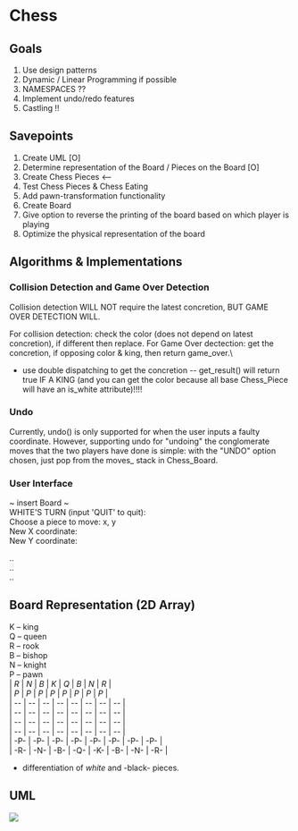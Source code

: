 # Chess

## Goals
1. Use design patterns
2. Dynamic / Linear Programming if possible
3. NAMESPACES ??
4. Implement undo/redo features 
5. Castling !!

## Savepoints
1. Create UML [O]
2. Determine representation of the Board / Pieces on the Board [O]
3. Create Chess Pieces  <--
4. Test Chess Pieces & Chess Eating
5. Add pawn-transformation functionality
6. Create Board 
7. Give option to reverse the printing of the board based on which player is playing
8. Optimize the physical representation of the board

## Algorithms & Implementations
### Collision Detection and Game Over Detection
Collision detection WILL NOT require the latest concretion, BUT GAME OVER DETECTION WILL.

For collision detection: check the color (does not depend on latest concretion), if different then replace. 
For Game Over dectection: get the concretion, if opposing color & king, then return game_over.\
- use double dispatching to get the concretion -- get_result() will return true IF A KING (and you can get the color because all base Chess_Piece will have an is_white attribute)!!!!

### Undo
Currently, undo() is only supported for when the user inputs a faulty coordinate. However, supporting undo for "undoing" the conglomerate moves that the two players have done is simple: with the "UNDO" option chosen, just pop from the moves_ stack in Chess_Board.

### User Interface
~ insert Board ~ <br>
WHITE'S TURN (input 'QUIT' to quit): <br>
Choose a piece to move: x, y <br>
New X coordinate: <br>
New Y coordinate: <br>

.. <br>
.. <br>
.. <br>

## Board Representation (2D Array)
K – king <br>
Q – queen <br>
R – rook <br>
B – bishop <br>
N – knight <br>
P – pawn <br>
| *R* | *N* | *B* | *K* | *Q* | *B* | *N* | *R* | <br>
| *P* | *P* | *P* | *P* | *P* | *P* | *P* | *P* | <br>
|  -- |  -- |  -- |  -- |  -- |  -- |  -- |  -- | <br>
|  -- |  -- |  -- |  -- |  -- |  -- |  -- |  -- | <br>
|  -- |  -- |  -- |  -- |  -- |  -- |  -- |  -- | <br>
|  -- |  -- |  -- |  -- |  -- |  -- |  -- |  -- | <br>
| -P- | -P- | -P- | -P- | -P- | -P- | -P- | -P- | <br>
| -R- | -N- | -B- | -Q- | -K- | -B- | -N- | -R- | <br>

* differentiation of *white* and -black- pieces.


## UML
[![](https://mermaid.ink/img/pako:eNrtWm1v2zYQ_iuchhpqGqPfhcBAk2BDUQzrkmH7UBcCLdE2YVl0Kdq1lya_fXyRLFIkLasojAmTv9jmPXdH8R4eqSOfgoSkKIiCJINFcY_hgsI1mOaAf169Ag8ogwyTvFjiTaFa75aoKOKPGCUIjMek_H9LIE1twM238Rh8hF9zj-gDzhdTn_BPCvNiTug61kQV-h2l8BBrznlnvk3M3iik04zy8McWoXbULS6WZNMKeyBk1Qr6kOPFkjkeOf4FJozQQ-kyg8kqdohb9P5eYobcerbmX7jAXCY1f4VrFP--Q7RqVfBKTQ5ofLvFWYqUQhkAQ6BHxtQgXMERRM6wO8E7cI_mOMeSaTX5btES7jChMANvwSOj24RtxR-pgorahDAMpOHip1Jd0tmg1JMSiM_PYB9HoMD_oJjprQdna0IyQrlkRkimt_OB5f3lgkfGg1VL3uhuQ6mtlK_BvrJ_DQ7Vz9e65ouuakjQHiVbhsKZGNdI5_nIYzcCO4JT3QYuYt6dDKfdzJgPLs3sILcSnonf5ikJHd1ZIBbvhaA55kp08IvkoIYOV0Ko4iKkVmAyXDDV93hNdqhw9QomCdqwcBe55oqBf65orMjmnvUW7XBuca7R1J1wTtc69V53Qksm8E7JsPJvk6Ju9YGsvSKrWJMvmRKFP5Ni7gRo49pzptQZ-Ncr_omN34_hHziPgMKhNyO-SOlAoV5RSG7eL5nDpEMvhyzpOalLKQ3E6xXx1PvgJZmnPHqpV3aoK_lKqwP7esU-UWa4JPeEPy_zZGe68k5aHFjXr_2arFtdknfKo5d5ZYe6cq-0OrCvJ-wT5T0xrgX3C-4RQ7IH4C0QBUsgCpbCVrKSdWRn4e9Y5nzylOgqQOitxLkRO9EYbgQgku-tI8cjGyDxltEKklvCVpRau1thItW2d0vOiZGHRhQV24yZjGgkB6t4rI_1WDlDaSyCZPPKUm7EoUX-f49CXS2XhyAPaMOhKGfq2MaeEwpmxEfO1yoF32i8v5roMJEvXFlDs-ucQg7JhuKcuTJEwSB1ChaCBbyfztQkHsBYKGx9VhUtq-F2VjF9o59IiNT0ZWZ92JrqAtTMuI0pZB9nGSGSa0psePn0-dNnHWJZ0IfcJTbWqaPJkaH1ctLq9wTyPxar0YloqCOs9wxRaOU0MyDa6ac1J2oDjp2BMZgw3cE8QaF7e5GSHHnW5ZAHIQL7Y7k-Ms_aaizZlF25AqGJAiMnbjyxgFeu5HNHkUw4zdM5ezWujiuN1TgR6ijeiELuXgtUfXJs4Kh8gYi0E1db7Am9R2VWvgpHxmGvC-Kx61VblRvO6Hj064N4LHvVvqjaUaSfYjsAHrM-pZWshEblybxjbniPmIeQ9jWk3tsGQ0h7E9J6AZypZdqxNjXDblzRMF7tv8pJPlcs4MvciXsltdJM0qhWarnEUtYu9U409o8nZDPRqKjYXgGw11OlThulrY7qK6tC0dHAzCrrdjTw5cwzB-8TNA7FzlbvxDPXhaBuu9s3LhsNsrQiBsr0gTJ8MykvgyHwblbwN4GElVvJm5uqYTKx97eG9OTFwdrB-5zvzHm6QkcPxxbTxXE5BMCP1B7Gb6gsYQTXwRrRNcRpEAVyKkwDtkRrNA0i_jNFc8jf9qfBtRLpdzMFopw8XLClu1In408E6TQQIj6Yz9wF3DLyeMiTIJrDrEDXwXaT8sWjNHRsRano0m_lNVDx9fwvBCHXwg?type=png)](https://mermaid.live/edit#pako:eNrtWm1v2zYQ_iuchhpqGqPfhcBAk2BDUQzrkmH7UBcCLdE2YVl0Kdq1lya_fXyRLFIkLasojAmTv9jmPXdH8R4eqSOfgoSkKIiCJINFcY_hgsI1mOaAf169Ag8ogwyTvFjiTaFa75aoKOKPGCUIjMek_H9LIE1twM238Rh8hF9zj-gDzhdTn_BPCvNiTug61kQV-h2l8BBrznlnvk3M3iik04zy8McWoXbULS6WZNMKeyBk1Qr6kOPFkjkeOf4FJozQQ-kyg8kqdohb9P5eYobcerbmX7jAXCY1f4VrFP--Q7RqVfBKTQ5ofLvFWYqUQhkAQ6BHxtQgXMERRM6wO8E7cI_mOMeSaTX5btES7jChMANvwSOj24RtxR-pgorahDAMpOHip1Jd0tmg1JMSiM_PYB9HoMD_oJjprQdna0IyQrlkRkimt_OB5f3lgkfGg1VL3uhuQ6mtlK_BvrJ_DQ7Vz9e65ouuakjQHiVbhsKZGNdI5_nIYzcCO4JT3QYuYt6dDKfdzJgPLs3sILcSnonf5ikJHd1ZIBbvhaA55kp08IvkoIYOV0Ko4iKkVmAyXDDV93hNdqhw9QomCdqwcBe55oqBf65orMjmnvUW7XBuca7R1J1wTtc69V53Qksm8E7JsPJvk6Ju9YGsvSKrWJMvmRKFP5Ni7gRo49pzptQZ-Ncr_omN34_hHziPgMKhNyO-SOlAoV5RSG7eL5nDpEMvhyzpOalLKQ3E6xXx1PvgJZmnPHqpV3aoK_lKqwP7esU-UWa4JPeEPy_zZGe68k5aHFjXr_2arFtdknfKo5d5ZYe6cq-0OrCvJ-wT5T0xrgX3C-4RQ7IH4C0QBUsgCpbCVrKSdWRn4e9Y5nzylOgqQOitxLkRO9EYbgQgku-tI8cjGyDxltEKklvCVpRau1thItW2d0vOiZGHRhQV24yZjGgkB6t4rI_1WDlDaSyCZPPKUm7EoUX-f49CXS2XhyAPaMOhKGfq2MaeEwpmxEfO1yoF32i8v5roMJEvXFlDs-ucQg7JhuKcuTJEwSB1ChaCBbyfztQkHsBYKGx9VhUtq-F2VjF9o59IiNT0ZWZ92JrqAtTMuI0pZB9nGSGSa0psePn0-dNnHWJZ0IfcJTbWqaPJkaH1ctLq9wTyPxar0YloqCOs9wxRaOU0MyDa6ac1J2oDjp2BMZgw3cE8QaF7e5GSHHnW5ZAHIQL7Y7k-Ms_aaizZlF25AqGJAiMnbjyxgFeu5HNHkUw4zdM5ezWujiuN1TgR6ijeiELuXgtUfXJs4Kh8gYi0E1db7Am9R2VWvgpHxmGvC-Kx61VblRvO6Hj064N4LHvVvqjaUaSfYjsAHrM-pZWshEblybxjbniPmIeQ9jWk3tsGQ0h7E9J6AZypZdqxNjXDblzRMF7tv8pJPlcs4MvciXsltdJM0qhWarnEUtYu9U409o8nZDPRqKjYXgGw11OlThulrY7qK6tC0dHAzCrrdjTw5cwzB-8TNA7FzlbvxDPXhaBuu9s3LhsNsrQiBsr0gTJ8MykvgyHwblbwN4GElVvJm5uqYTKx97eG9OTFwdrB-5zvzHm6QkcPxxbTxXE5BMCP1B7Gb6gsYQTXwRrRNcRpEAVyKkwDtkRrNA0i_jNFc8jf9qfBtRLpdzMFopw8XLClu1In408E6TQQIj6Yz9wF3DLyeMiTIJrDrEDXwXaT8sWjNHRsRano0m_lNVDx9fwvBCHXwg)
